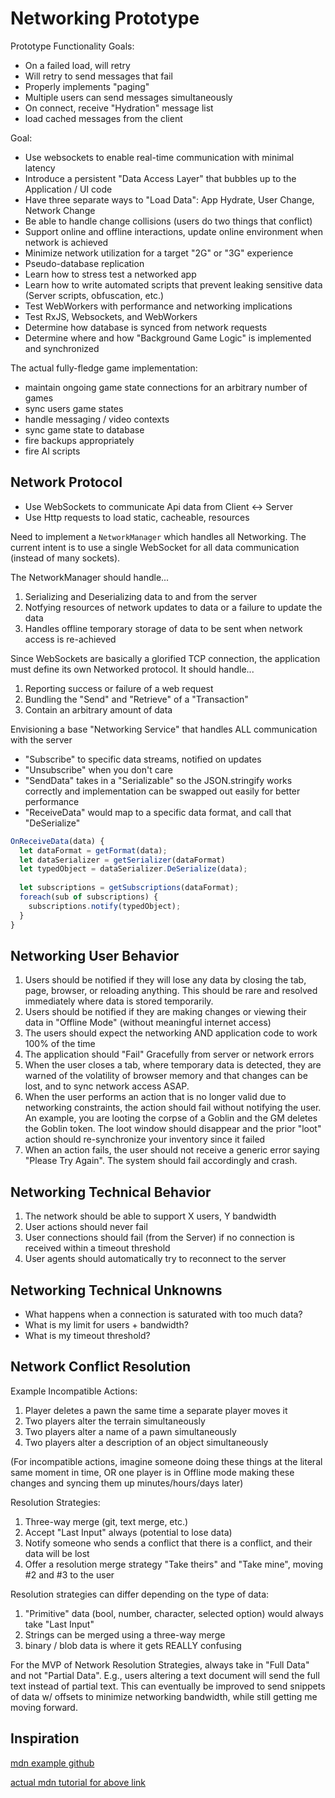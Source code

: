 # Networking Prototype

Prototype Functionality Goals:

- On a failed load, will retry
- Will retry to send messages that fail
- Properly implements "paging"
- Multiple users can send messages simultaneously
- On connect, receive "Hydration" message list
- load cached messages from the client

Goal:

- Use websockets to enable real-time communication with minimal latency
- Introduce a persistent "Data Access Layer" that bubbles up to the Application / UI code
- Have three separate ways to "Load Data": App Hydrate, User Change, Network Change
- Be able to handle change collisions (users do two things that conflict)
- Support online and offline interactions, update online environment when network is achieved
- Minimize network utilization for a target "2G" or "3G" experience
- Pseudo-database replication
- Learn how to stress test a networked app
- Learn how to write automated scripts that prevent leaking sensitive data (Server scripts, obfuscation, etc.)
- Test WebWorkers with performance and networking implications
- Test RxJS, Websockets, and WebWorkers
- Determine how database is synced from network requests
- Determine where and how "Background Game Logic" is implemented and synchronized

The actual fully-fledge game implementation:

- maintain ongoing game state connections for an arbitrary number of games
- sync users game states
- handle messaging / video contexts
- sync game state to database
- fire backups appropriately
- fire AI scripts

## Network Protocol

- Use WebSockets to communicate Api data from Client <-> Server
- Use Http requests to load static, cacheable, resources

Need to implement a `NetworkManager` which handles all Networking. The current intent is to use a single WebSocket for all data communication (instead of many sockets).

The NetworkManager should handle...

1. Serializing and Deserializing data to and from the server
2. Notfying resources of network updates to data or a failure to update the data
3. Handles offline temporary storage of data to be sent when network access is re-achieved

Since WebSockets are basically a glorified TCP connection, the application must define its own Networked protocol. It should handle...

1. Reporting success or failure of a web request
2. Bundling the "Send" and "Retrieve" of a "Transaction"
3. Contain an arbitrary amount of data

Envisioning a base "Networking Service" that handles ALL communication with the server

- "Subscribe" to specific data streams, notified on updates
- "Unsubscribe" when you don't care
- "SendData" takes in a "Serializable" so the JSON.stringify works correctly and implementation can be swapped out easily for better performance
- "ReceiveData" would map to a specific data format, and call that "DeSerialize"

```javascript
OnReceiveData(data) {
  let dataFormat = getFormat(data);
  let dataSerializer = getSerializer(dataFormat)
  let typedObject = dataSerializer.DeSerialize(data);
  
  let subscriptions = getSubscriptions(dataFormat);
  foreach(sub of subscriptions) {
    subscriptions.notify(typedObject);
  }
}
```

## Networking User Behavior

1. Users should be notified if they will lose any data by closing the tab, page, browser, or reloading anything. This should be rare and resolved immediately where data is stored temporarily.
2. Users should be notified if they are making changes or viewing their data in "Offline Mode" (without meaningful internet access)
3. The users should expect the networking AND application code to work 100% of the time
4. The application should "Fail" Gracefully from server or network errors
5. When the user closes a tab, where temporary data is detected, they are warned of the volatility of browser memory and that changes can be lost, and to sync network access ASAP.
6. When the user performs an action that is no longer valid due to networking constraints, the action should fail without notifying the user. An example, you are looting the corpse of a Goblin and the GM deletes the Goblin token. The loot window should disappear and the prior "loot" action should re-synchronize your inventory since it failed
7. When an action fails, the user should not receive a generic error saying "Please Try Again". The system should fail accordingly and crash.

## Networking Technical Behavior

1. The network should be able to support X users, Y bandwidth
2. User actions should never fail
3. User connections should fail (from the Server) if no connection is received within a timeout threshold
4. User agents should automatically try to reconnect to the server

## Networking Technical Unknowns

- What happens when a connection is saturated with too much data?
- What is my limit for users + bandwidth?
- What is my timeout threshold?

## Network Conflict Resolution

Example Incompatible Actions:

1. Player deletes a pawn the same time a separate player moves it
2. Two players alter the terrain simultaneously
3. Two players alter a name of a pawn simultaneously
4. Two players alter a description of an object simultaneously

(For incompatible actions, imagine someone doing these things at the literal same moment in time, OR one player is in Offline mode making these changes and syncing them up minutes/hours/days later)

Resolution Strategies:

1. Three-way merge (git, text merge, etc.)
2. Accept "Last Input" always (potential to lose data)
3. Notify someone who sends a conflict that there is a conflict, and their data will be lost
4. Offer a resolution merge strategy "Take theirs" and "Take mine", moving #2 and #3 to the user

Resolution strategies can differ depending on the type of data:

1. "Primitive" data (bool, number, character, selected option) would always take "Last Input"
2. Strings can be merged using a three-way merge
3. binary / blob data is where it gets REALLY confusing

For the MVP of Network Resolution Strategies, always take in "Full Data" and not "Partial Data". E.g., users altering a text document will send the full text instead of partial text. This can eventually be improved to send snippets of data w/ offsets to minimize networking bandwidth, while still getting me moving forward.

## Inspiration

[mdn example github](https://github.com/mdn/samples-server/tree/master/s/websocket-chat)

[actual mdn tutorial for above link](https://developer.mozilla.org/en-US/docs/Web/API/WebSockets_API/Writing_WebSocket_client_applications)
